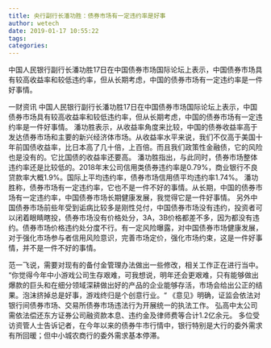 ```yaml
---
title: 央行副行长潘功胜：债券市场有一定违约率是好事
author: wetech
date: 2019-01-17 10:55:22
tags: 
categories: 
---
```

中国人民银行副行长潘功胜17日在中国债券市场国际论坛上表示，中国债券市场具有较高收益率和较低违约率，但从长期考虑，中国的债券市场有一定违约率是一件好事情。
<!-- more -->
一财资讯
中国人民银行副行长潘功胜17日在中国债券市场国际论坛上表示，中国债券市场具有较高收益率和较低违约率，但从长期考虑，中国的债券市场有一定违约率是一件好事情。
潘功胜表示，从收益率角度来比较，中国的债券收益率高于发达债券市场和主要的新兴经济体市场。从收益率水平来说，我们不仅高于美国十年前国债收益率，比日本高了几十倍，上百倍。而且我们政策性金融债，它的风险也是没有的。它比国债的收益率还要高。
潘功胜指出，与此同时，债券市场整体违约率还是比较低的。2018年末公司信用类债券违约率是0.79%，商业银行不良贷款率大概1.9%。国际上平均违约率，债券市场信用债平均违约率1.74%。
潘功胜称，债券市场有一定违约率，它也不是一件不好的事情。从长期，中国的债券市场有一定违约率，中国债券市场长期健康发展，我觉得它是一件好事情。
另外中国债券市场前些年受到诟病比较多是刚性兑付，中国债券市场没有违约，投资者可以闭着眼睛瞎投，债券市场没有价格处分，3A，3B价格都差不多，因为都没有违约。债券市场价格违约处分度不行。有一定风险曝露，对中国债券市场健康发展，对于强化市场参与者信用风险意识，完善市场定价，强化市场约束，这是一件好事情，并不是一件不好的事情。
 
 
范一飞说，需要对现有的备付金管理办法做出一些修改，相关工作正在进行当中。
“你觉得今年中小游戏公司生存艰难，可我想说，明年还会更艰难，只有能够做出爆款的巨头和在细分领域深耕做出好的产品的企业能够存活，市场会给出公正的结果。泡沫挤掉总是好事，游戏终归是个创意行业。“
《意见》明确，证监会依法对银行间债券市场、交易所债券市场违法行为开展统一的执法工作。
弘高中太公司需依法偿还东方证券公司融资款本息、违约金及律师费等合计1.2亿余元。
多位受访资管人士告诉记者，在今年以来的债券牛市行情中，银行特别是大行的委外需求有所回暖；但中小城农商行的委外需求基本停滞。
